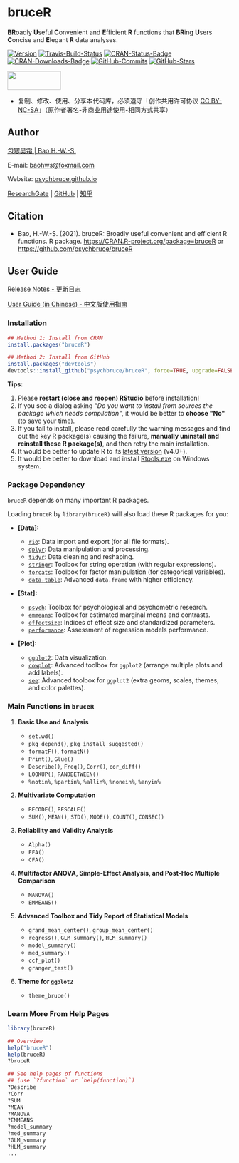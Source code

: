 # bruceR

**BR**oadly **U**seful **C**onvenient and **E**fficient **R** functions that **BR**ing **U**sers **C**oncise and **E**legant **R** data analyses.

[![Version](https://img.shields.io/github/r-package/v/psychbruce/bruceR?label=GitHub&color=blue)](https://github.com/psychbruce/bruceR) [![Travis-Build-Status](https://travis-ci.com/psychbruce/bruceR.svg?branch=master)](https://travis-ci.com/psychbruce/bruceR) [![CRAN-Status-Badge](https://www.r-pkg.org/badges/version/bruceR?color=orange)](https://CRAN.R-project.org/package=bruceR) [![CRAN-Downloads-Badge](https://cranlogs.r-pkg.org/badges/grand-total/bruceR?color=red)](https://CRAN.R-project.org/package=bruceR) [![GitHub-Commits](https://img.shields.io/github/commit-activity/y/psychbruce/bruceR?logo=github&label=commits&style=social)](https://github.com/psychbruce/bruceR/commits) [![GitHub-Stars](https://img.shields.io/github/stars/psychbruce/bruceR?style=social)](https://github.com/psychbruce/bruceR/stargazers)

<img src="https://s1.ax1x.com/2020/07/28/aAjUJg.jpg" width="120px" height="42px"/>

-   复制、修改、使用、分享本代码库，必须遵守「创作共用许可协议 [CC BY-NC-SA](https://en.wikipedia.org/wiki/Creative_Commons_license)」（原作者署名-非商业用途使用-相同方式共享）

## Author

[包寒吴霜 \| Bao H.-W.-S.](https://psychbruce.github.io)

E-mail: [baohws\@foxmail.com](mailto:baohws@foxmail.com)

Website: [psychbruce.github.io](https://psychbruce.github.io)

[ResearchGate](https://www.researchgate.net/profile/Han-Wu-Shuang-Bao) \| [GitHub](https://github.com/psychbruce) \| [知乎](https://www.zhihu.com/people/psychbruce)

## Citation

-   Bao, H.-W.-S. (2021). bruceR: Broadly useful convenient and efficient R functions. R package. <https://CRAN.R-project.org/package=bruceR> or <https://github.com/psychbruce/bruceR>

## User Guide

[Release Notes - 更新日志](https://github.com/psychbruce/bruceR/blob/master/NEWS.md)

[User Guide (in Chinese) - 中文版使用指南](https://zhuanlan.zhihu.com/p/356411193)

### Installation

``` r
## Method 1: Install from CRAN
install.packages("bruceR")

## Method 2: Install from GitHub
install.packages("devtools")
devtools::install_github("psychbruce/bruceR", force=TRUE, upgrade=FALSE)
```

**Tips:**

1.  Please **restart (close and reopen) RStudio** before installation!
2.  If you see a dialog asking *"Do you want to install from sources the package which needs compilation"*, it would be better to **choose "No"** (to save your time).
3.  If you fail to install, please read carefully the warning messages and find out the key R package(s) causing the failure, **manually uninstall and reinstall these R package(s)**, and then retry the main installation.
4.  It would be better to update R to its [latest version](https://www.r-project.org/) (v4.0+).
5.  It would be better to download and install [Rtools.exe](https://CRAN.R-project.org/bin/windows/Rtools/) on Windows system.

### Package Dependency

`bruceR` depends on many important R packages.

Loading `bruceR` by `library(bruceR)` will also load these R packages for you:

-   **[Data]:**

    -   [`rio`](https://cran.r-project.org/package=rio): Data import and export (for all file formats).
    -   [`dplyr`](https://cran.r-project.org/package=dplyr): Data manipulation and processing.
    -   [`tidyr`](https://cran.r-project.org/package=tidyr): Data cleaning and reshaping.
    -   [`stringr`](https://cran.r-project.org/package=stringr): Toolbox for string operation (with regular expressions).
    -   [`forcats`](https://cran.r-project.org/package=forcats): Toolbox for factor manipulation (for categorical variables).
    -   [`data.table`](https://cran.r-project.org/package=data.table): Advanced `data.frame` with higher efficiency.

-   **[Stat]:**

    -   [`psych`](https://cran.r-project.org/package=psych): Toolbox for psychological and psychometric research.
    -   [`emmeans`](https://cran.r-project.org/package=emmeans): Toolbox for estimated marginal means and contrasts.
    -   [`effectsize`](https://cran.r-project.org/package=effectsize): Indices of effect size and standardized parameters.
    -   [`performance`](https://cran.r-project.org/package=performance): Assessment of regression models performance.

-   **[Plot]:**

    -   [`ggplot2`](https://cran.r-project.org/package=ggplot2): Data visualization.
    -   [`cowplot`](https://cran.r-project.org/package=cowplot): Advanced toolbox for `ggplot2` (arrange multiple plots and add labels).
    -   [`see`](https://cran.r-project.org/package=see): Advanced toolbox for `ggplot2` (extra geoms, scales, themes, and color palettes).

### Main Functions in `bruceR`

1.  **Basic Use and Analysis**

    -   `set.wd()`
    -   `pkg_depend()`, `pkg_install_suggested()`
    -   `formatF()`, `formatN()`
    -   `Print()`, `Glue()`
    -   `Describe()`, `Freq()`, `Corr()`, `cor_diff()`
    -   `LOOKUP()`, `RANDBETWEEN()`
    -   `%notin%`, `%partin%`, `%allin%`, `%nonein%`, `%anyin%`

2.  **Multivariate Computation**

    -   `RECODE()`, `RESCALE()`
    -   `SUM()`, `MEAN()`, `STD()`, `MODE()`, `COUNT()`, `CONSEC()`

3.  **Reliability and Validity Analysis**

    -   `Alpha()`
    -   `EFA()`
    -   `CFA()`

4.  **Multifactor ANOVA, Simple-Effect Analysis, and Post-Hoc Multiple Comparison**

    -   `MANOVA()`
    -   `EMMEANS()`

5.  **Advanced Toolbox and Tidy Report of Statistical Models**

    -   `grand_mean_center()`, `group_mean_center()`
    -   `regress()`, `GLM_summary()`, `HLM_summary()`
    -   `model_summary()`
    -   `med_summary()`
    -   `ccf_plot()`
    -   `granger_test()`

6.  **Theme for `ggplot2`**

    -   `theme_bruce()`

### Learn More From Help Pages

``` r
library(bruceR)

## Overview
help("bruceR")
help(bruceR)
?bruceR

## See help pages of functions
## (use `?function` or `help(function)`)
?Describe
?Corr
?SUM
?MEAN
?MANOVA
?EMMEANS
?model_summary
?med_summary
?GLM_summary
?HLM_summary
...
```
